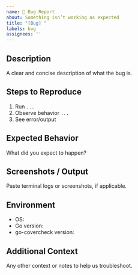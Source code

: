 ```yaml
---
name: 🐛 Bug Report
about: Something isn’t working as expected
title: "[Bug] "
labels: bug
assignees: ''
---
```


## Description

A clear and concise description of what the bug is.

## Steps to Reproduce

1. Run `...`
2. Observe behavior `...`
3. See error/output

## Expected Behavior

What did you expect to happen?

## Screenshots / Output

Paste terminal logs or screenshots, if applicable.

## Environment

- OS:
- Go version:
- go-covercheck version:

## Additional Context

Any other context or notes to help us troubleshoot.
